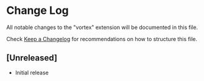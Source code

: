 # Change Log

All notable changes to the "vortex" extension will be documented in this file.

Check [Keep a Changelog](http://keepachangelog.com/) for recommendations on how to structure this file.

## [Unreleased]

- Initial release
